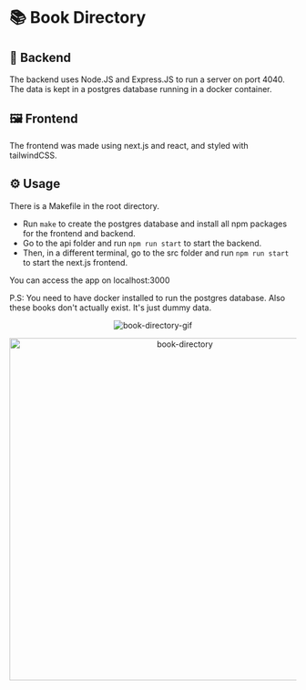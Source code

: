 # 📚 Book Directory

## 🔌 Backend
The backend uses Node.JS and Express.JS to run a server on port 4040. The data is kept in a postgres database running in a docker container.

## 🖼 Frontend
The frontend was made using next.js and react, and styled with tailwindCSS.

## ⚙️ Usage
There is a Makefile in the root directory.
- Run `make` to create the postgres database and install all npm packages for the frontend and backend.
- Go to the api folder and run `npm run start` to start the backend.
- Then, in a different terminal, go to the src folder and run `npm run start` to start the next.js frontend.

You can access the app on localhost:3000

P.S: You need to have docker installed to run the postgres database. Also these books don't actually exist. It's just dummy data.

<p align='center'>
  <img alt="book-directory-gif" src="https://user-images.githubusercontent.com/58333462/196159026-34974e06-d4b9-4d15-83f5-ce94c89e9b47.gif">
</p>
<p align='center'>
  <img width="600" alt="book-directory" src="https://user-images.githubusercontent.com/58333462/196159013-b711ab5b-ba2b-40a8-8dce-6a544aa873cc.png">
</p>
